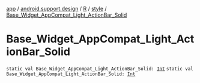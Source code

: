 [app](../../../index.md) / [android.support.design](../../index.md) / [R](../index.md) / [style](index.md) / [Base_Widget_AppCompat_Light_ActionBar_Solid](.)

# Base_Widget_AppCompat_Light_ActionBar_Solid

`static val Base_Widget_AppCompat_Light_ActionBar_Solid: `[`Int`](https://kotlinlang.org/api/latest/jvm/stdlib/kotlin/-int/index.html)
`static val Base_Widget_AppCompat_Light_ActionBar_Solid: `[`Int`](https://kotlinlang.org/api/latest/jvm/stdlib/kotlin/-int/index.html)